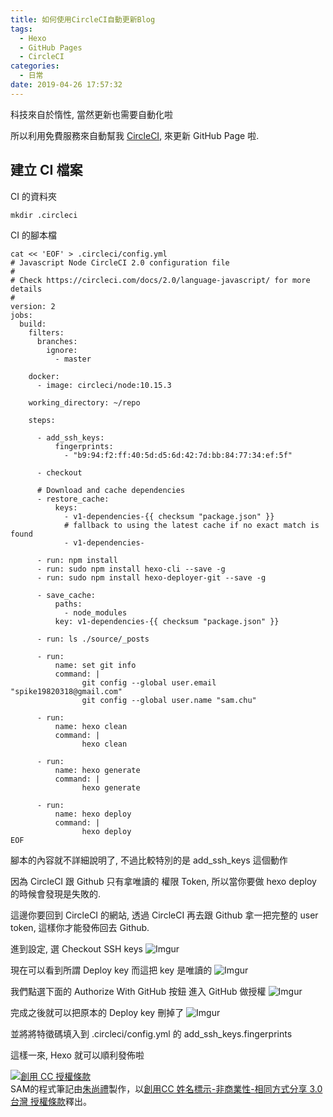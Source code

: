 ```yaml
---
title: 如何使用CircleCI自動更新Blog
tags:
  - Hexo
  - GitHub Pages
  - CircleCI
categories:
  - 日常
date: 2019-04-26 17:57:32
---
```


科技來自於惰性, 當然更新也需要自動化啦  

所以利用免費服務來自動幫我 [CircleCI](https://circleci.com), 來更新 GitHub Page 啦.  

<!--more-->

## 建立 CI 檔案
CI 的資料夾
```
mkdir .circleci
```

CI 的腳本檔
```
cat << 'EOF' > .circleci/config.yml
# Javascript Node CircleCI 2.0 configuration file
#
# Check https://circleci.com/docs/2.0/language-javascript/ for more details
#
version: 2
jobs:
  build:
    filters:
      branches:
        ignore:
          - master

    docker:
      - image: circleci/node:10.15.3
    
    working_directory: ~/repo

    steps:

      - add_ssh_keys:
          fingerprints:
            - "b9:94:f2:ff:40:5d:d5:6d:42:7d:bb:84:77:34:ef:5f"

      - checkout

      # Download and cache dependencies
      - restore_cache:
          keys:
            - v1-dependencies-{{ checksum "package.json" }}
            # fallback to using the latest cache if no exact match is found
            - v1-dependencies-

      - run: npm install
      - run: sudo npm install hexo-cli --save -g
      - run: sudo npm install hexo-deployer-git --save -g

      - save_cache:
          paths:
            - node_modules
          key: v1-dependencies-{{ checksum "package.json" }}

      - run: ls ./source/_posts

      - run:
          name: set git info
          command: |
                git config --global user.email "spike19820318@gmail.com"
                git config --global user.name "sam.chu"

      - run:
          name: hexo clean
          command: |
                hexo clean

      - run:
          name: hexo generate
          command: |
                hexo generate

      - run:
          name: hexo deploy
          command: |
                hexo deploy
EOF
```

腳本的內容就不詳細說明了, 不過比較特別的是 add_ssh_keys 這個動作  

因為 CircleCI 跟 Github 只有拿唯讀的 權限 Token, 所以當你要做 hexo deploy 的時候會發現是失敗的.

這邊你要回到 CircleCI 的網站, 透過 CircleCI 再去跟 Github 拿一把完整的 user token, 這樣你才能發佈回去 Github.

進到設定, 選 Checkout SSH keys
![Imgur](https://i.imgur.com/iyk1ixK.png)

現在可以看到所謂 Deploy key 而這把 key 是唯讀的
![Imgur](https://i.imgur.com/So0FHtP.png)

我們點選下面的 Authorize With GitHub 按鈕 進入 GitHub 做授權
![Imgur](https://i.imgur.com/jeCiqe0.png)

完成之後就可以把原本的 Deploy key 刪掉了
![Imgur](https://i.imgur.com/hYMA78s.png)

並將將特徵碼填入到 .circleci/config.yml 的 add_ssh_keys.fingerprints

這樣一來, Hexo 就可以順利發佈啦

<a rel="license" href="http://creativecommons.org/licenses/by-nc-sa/3.0/tw/"><img alt="創用 CC 授權條款" style="border-width:0" src="https://i.creativecommons.org/l/by-nc-sa/3.0/tw/88x31.png" /></a><br /><span xmlns:dct="http://purl.org/dc/terms/" property="dct:title">SAM的程式筆記</span>由<a xmlns:cc="http://creativecommons.org/ns#" href="https://blog.samchu.dev/" property="cc:attributionName" rel="cc:attributionURL">朱尚禮</a>製作，以<a rel="license" href="http://creativecommons.org/licenses/by-nc-sa/3.0/tw/">創用CC 姓名標示-非商業性-相同方式分享 3.0 台灣 授權條款</a>釋出。